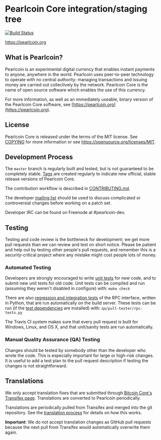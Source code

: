 Pearlcoin Core integration/staging tree
=====================================

[![Build Status](https://travis-ci.org/pearlcoin-project/pearlcoin.svg?branch=master)](https://travis-ci.org/pearlcoin-project/pearlcoin)

https://pearlcoin.org

What is Pearlcoin?
----------------

Pearlcoin is an experimental digital currency that enables instant payments to
anyone, anywhere in the world. Pearlcoin uses peer-to-peer technology to operate
with no central authority: managing transactions and issuing money are carried
out collectively by the network. Pearlcoin Core is the name of open source
software which enables the use of this currency.

For more information, as well as an immediately useable, binary version of
the Pearlcoin Core software, see [https://pearlcoin.org](https://pearlcoin.org).

License
-------

Pearlcoin Core is released under the terms of the MIT license. See [COPYING](COPYING) for more
information or see https://opensource.org/licenses/MIT.

Development Process
-------------------

The `master` branch is regularly built and tested, but is not guaranteed to be
completely stable. [Tags](https://github.com/pearlcoin-project/pearlcoin/tags) are created
regularly to indicate new official, stable release versions of Pearlcoin Core.

The contribution workflow is described in [CONTRIBUTING.md](CONTRIBUTING.md).

The developer [mailing list](https://groups.google.com/forum/#!forum/pearlcoin-dev)
should be used to discuss complicated or controversial changes before working
on a patch set.

Developer IRC can be found on Freenode at #pearlcoin-dev.

Testing
-------

Testing and code review is the bottleneck for development; we get more pull
requests than we can review and test on short notice. Please be patient and help out by testing
other people's pull requests, and remember this is a security-critical project where any mistake might cost people
lots of money.

### Automated Testing

Developers are strongly encouraged to write [unit tests](/doc/unit-tests.md) for new code, and to
submit new unit tests for old code. Unit tests can be compiled and run
(assuming they weren't disabled in configure) with: `make check`

There are also [regression and integration tests](/qa) of the RPC interface, written
in Python, that are run automatically on the build server.
These tests can be run (if the [test dependencies](/qa) are installed) with: `qa/pull-tester/rpc-tests.py`

The Travis CI system makes sure that every pull request is built for Windows, Linux, and OS X, and that unit/sanity tests are run automatically.

### Manual Quality Assurance (QA) Testing

Changes should be tested by somebody other than the developer who wrote the
code. This is especially important for large or high-risk changes. It is useful
to add a test plan to the pull request description if testing the changes is
not straightforward.

Translations
------------

We only accept translation fixes that are submitted through [Bitcoin Core's Transifex page](https://www.transifex.com/projects/p/bitcoin/).
Translations are converted to Pearlcoin periodically.

Translations are periodically pulled from Transifex and merged into the git repository. See the
[translation process](doc/translation_process.md) for details on how this works.

**Important**: We do not accept translation changes as GitHub pull requests because the next
pull from Transifex would automatically overwrite them again.
